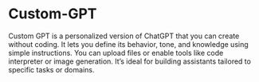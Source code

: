 # Custom-GPT
Custom GPT is a personalized version of ChatGPT that you can create without coding. It lets you define its behavior, tone, and knowledge using simple instructions. You can upload files or enable tools like code interpreter or image generation. It’s ideal for building assistants tailored to specific tasks or domains. 
